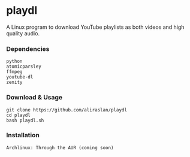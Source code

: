 # playdl
A Linux program to download YouTube playlists as both videos and high quality audio.
### Dependencies
```
python
atomicparsley
ffmpeg
youtube-dl
zenity
```
### Download & Usage
```shell
git clone https://github.com/aliraslan/playdl
cd playdl
bash playdl.sh
```
### Installation
```shell
Archlinux: Through the AUR (coming soon)
```

